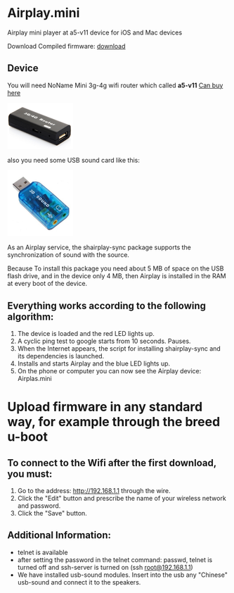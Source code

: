 # Airplay.mini
Airplay mini player at a5-v11 device for iOS and Mac devices

Download Compiled firmware: [download](Airplay.mini-a5-v11.bin "compiled friemware for a5-v11")

## Device
You will need NoName Mini 3g-4g wifi router which called <b>a5-v11</b> [Can buy here](https://ru.aliexpress.com/item/Factory-price-Mini-3G-4G-WiFi-Wlan-Hotspot-AP-Client-150Mbps-RJ45-USB-Wireless-Router-AU4/32708017984.html)

<img src="images/a5-v11.png?raw=true" width="150" title="a5-v11" />



also you need some USB sound card like this:

<img src="images/usb_sound.jpg?raw=true" width="150" title="usb sound card" />


As an Airplay service, the shairplay-sync package supports the synchronization of sound with the source.

Because To install this package you need about 5 MB of space on the USB flash drive, and in the device only 4 MB, then Airplay is installed in the RAM at every boot of the device.

## Everything works according to the following algorithm:
1. The device is loaded and the red LED lights up.
2. A cyclic ping test to google starts from 10 seconds. Pauses.
3. When the Internet appears, the script for installing shairplay-sync and its dependencies is launched.
4. Installs and starts Airplay and the blue LED lights up.
5. On the phone or computer you can now see the Airplay device: Airplas.mini

# Upload firmware in any standard way, for example through the breed u-boot

## To connect to the Wifi after the first download, you must:
1. Go to the address: http://192.168.1.1 through the wire.
2. Click the "Edit" button and prescribe the name of your wireless network and password.
3. Click the "Save" button.

## Additional Information:
- telnet is available
- after setting the password in the telnet command: passwd, telnet is turned off and ssh-server is turned on (ssh root@192.168.1.1)
- We have installed usb-sound modules. Insert into the usb any "Chinese" usb-sound and connect it to the speakers.
